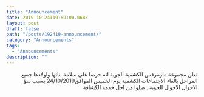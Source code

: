 ```yaml
---
title: "Announcement"
date: 2019-10-24T19:59:00.068Z
layout: post
draft: false
path: "/posts/192410-announcement/"
category: "Announcements"
tags:
  - "Announcements"
description: ""
---
```


<div dir="rtl">

تعلن مجموعة مارمرقس الكشفية الجوية انه حرصا علي سلامة بناتها واولادها جميع المراحل بالغاء الاجتماعات الكشفية يوم الخميس الموافق24/10/2019 بسبب سؤ الاحوال الاحوال الجوية . صلوا من اجل خدمة الكشافة
</div>
